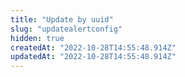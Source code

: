 ```yaml
---
title: "Update by uuid"
slug: "updatealertconfig"
hidden: true
createdAt: "2022-10-28T14:55:48.914Z"
updatedAt: "2022-10-28T14:55:48.914Z"
---
```

